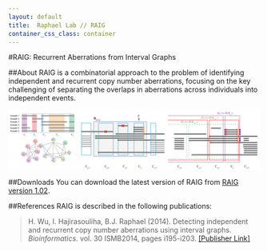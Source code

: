 ```yaml
---
layout: default
title:  Raphael Lab // RAIG
container_css_class: container
---
```


#RAIG: Recurrent Aberrations from Interval Graphs

##About
RAIG is a combinatorial approach to the problem of identifying independent and recurrent copy number aberrations, focusing on the key challenging of separating the overlaps in aberrations across individuals into independent events.

[<img src="raig.jpg" style="width: 600px"/>](raig.jpg)

<a name="download"></a>

##Downloads 
You can download the latest version of RAIG from [RAIG version 1.02](http://compbio-research.cs.brown.edu/software/RAIG/RAIG_1.02.tar.gz).

<a name="reference"></a>

##References
RAIG is described in the following publications:

>H. Wu, I. Hajirasouliha, B.J. Raphael (2014).
>Detecting independent and recurrent copy number aberrations using interval graphs. 
>*Bioinformatics*. vol. 30 ISMB2014, pages i195-i203.
>[[Publisher Link]](http://bioinformatics.oxfordjournals.org/content/30/12/i195.full.pdf)	

